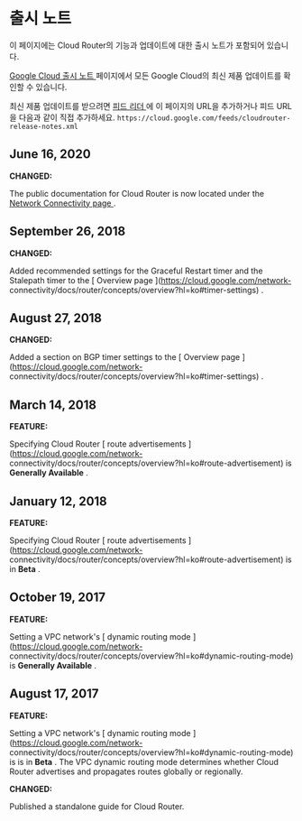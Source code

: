 #  출시 노트

이 페이지에는 Cloud Router의 기능과 업데이트에 대한 출시 노트가 포함되어 있습니다.

[ Google Cloud 출시 노트 ](https://cloud.google.com/release-notes?hl=ko) 페이지에서 모든
Google Cloud의 최신 제품 업데이트를 확인할 수 있습니다.

최신 제품 업데이트를 받으려면 [ 피드 리더
](https://wikipedia.org/wiki/Comparison_of_feed_aggregators) 에 이 페이지의 URL을
추가하거나 피드 URL을 다음과 같이 직접 추가하세요. ` https://cloud.google.com/feeds/cloudrouter-
release-notes.xml `

##  June 16, 2020

**CHANGED:**

The public documentation for Cloud Router is now located under the [ Network
Connectivity page ](https://cloud.google.com/network-connectivity/docs/?hl=ko)
.

##  September 26, 2018

**CHANGED:**

Added recommended settings for the Graceful Restart timer and the Stalepath
timer to the [ Overview page ](https://cloud.google.com/network-
connectivity/docs/router/concepts/overview?hl=ko#timer-settings) .

##  August 27, 2018

**CHANGED:**

Added a section on BGP timer settings to the [ Overview page
](https://cloud.google.com/network-
connectivity/docs/router/concepts/overview?hl=ko#timer-settings) .

##  March 14, 2018

**FEATURE:**

Specifying Cloud Router [ route advertisements
](https://cloud.google.com/network-
connectivity/docs/router/concepts/overview?hl=ko#route-advertisement) is
**Generally Available** .

##  January 12, 2018

**FEATURE:**

Specifying Cloud Router [ route advertisements
](https://cloud.google.com/network-
connectivity/docs/router/concepts/overview?hl=ko#route-advertisement) is in
**Beta** .

##  October 19, 2017

**FEATURE:**

Setting a VPC network's [ dynamic routing mode
](https://cloud.google.com/network-
connectivity/docs/router/concepts/overview?hl=ko#dynamic-routing-mode) is
**Generally Available** .

##  August 17, 2017

**FEATURE:**

Setting a VPC network's [ dynamic routing mode
](https://cloud.google.com/network-
connectivity/docs/router/concepts/overview?hl=ko#dynamic-routing-mode) is is
in **Beta** . The VPC dynamic routing mode determines whether Cloud Router
advertises and propagates routes globally or regionally.

**CHANGED:**

Published a standalone guide for Cloud Router.

